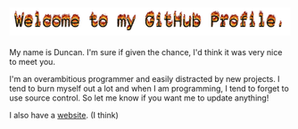 ![woah, banner ahoy!](banner.gif)
 ---
My name is Duncan. I'm sure if given the chance, I'd think it was very nice to meet you.

I'm an overambitious programmer and easily distracted by new projects.
I tend to burn myself out a lot and when I am programming, I tend to forget to use source control. So let me know if you want me to update anything!
 
I also have a [website](https://duncy.nz/). (I think) 



